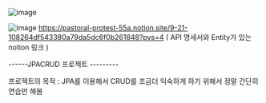 ![image](https://github.com/user-attachments/assets/93f1e15a-799c-4ae5-a4bc-59912dfb340f)

![image](https://github.com/user-attachments/assets/8f3592a8-7876-4b6c-9e48-6a5460971d2e)
https://pastoral-protest-55a.notion.site/9-21-108264df543380a79da5dc6f0b261848?pvs=4 ( API 명세서와 Entity가 있는 notion 링크 )

------JPACRUD 프로젝트 ---------

프로젝트의 목적 : JPA를 이용해서 CRUD를 조금더 익숙하게 하기 위해서 정말 간단히 연습만 해봄 

